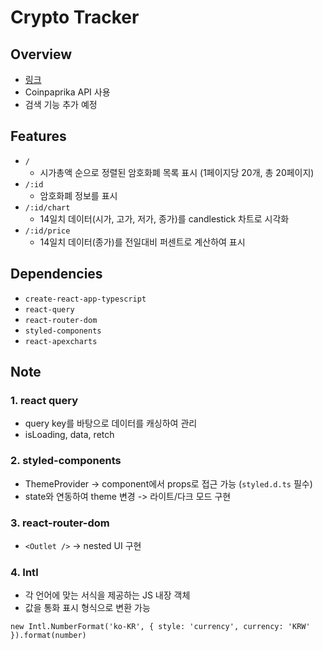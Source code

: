# Crypto Tracker

## Overview

- [링크](https://zzicc12.github.io/react-coin/)
- Coinpaprika API 사용
- 검색 기능 추가 예정

## Features

- `/`
  - 시가총액 순으로 정렬된 암호화폐 목록 표시 (1페이지당 20개, 총 20페이지)
- `/:id`
  - 암호화폐 정보를 표시
- `/:id/chart`
  - 14일치 데이터(시가, 고가, 저가, 종가)를 candlestick 차트로 시각화
- `/:id/price`
  - 14일치 데이터(종가)를 전일대비 퍼센트로 계산하여 표시

## Dependencies

- `create-react-app-typescript`
- `react-query`
- `react-router-dom`
- `styled-components`
- `react-apexcharts`

## Note

### 1. react query

- query key를 바탕으로 데이터를 캐싱하여 관리
- isLoading, data, retch

### 2. styled-components

- ThemeProvider -> component에서 props로 접근 가능 (`styled.d.ts` 필수)
- state와 연동하여 theme 변경 -> 라이트/다크 모드 구현

### 3. react-router-dom

- `<Outlet />` -> nested UI 구현

### 4. Intl

- 각 언어에 맞는 서식을 제공하는 JS 내장 객체
- 값을 통화 표시 형식으로 변환 가능

```
new Intl.NumberFormat('ko-KR', { style: 'currency', currency: 'KRW' }).format(number)
```
